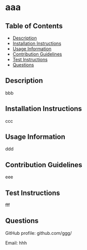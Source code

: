 # aaa
## Table of Contents
- [Description](#Description)
- [Installation Instructions](#Installation-Instructions)
- [Usage Information](#Usage-Information)
- [Contribution Guidelines](#Contribution-Guidelines)
- [Test Instructions](#Test-Instructions)
- [Questions](#Questions)
## Description
bbb
## Installation Instructions
ccc
## Usage Information
ddd
## Contribution Guidelines
eee
## Test Instructions
fff
## Questions
GitHub profile: github.com/ggg/

Email: hhh
